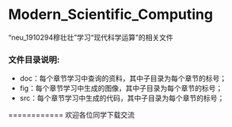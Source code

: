 # Modern_Scientific_Computing
“neu_1910294穆壮壮”学习“现代科学运算”的相关文件
### 文件目录说明:
* doc：每个章节学习中查询的资料，其中子目录为每个章节的标号；
* fig：每个章节学习中生成的图像，其中子目录为每个章节的标号；
* src：每个章节学习中生成的代码，其中子目录为每个章节的标号；

============
欢迎各位同学下载交流
